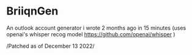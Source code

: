 # BriiqnGen
An outlook account generator i wrote 2 months ago in 15 minutes (uses openai's whisper recog model https://github.com/openai/whisper )

/Patched as of December 13 2022/

